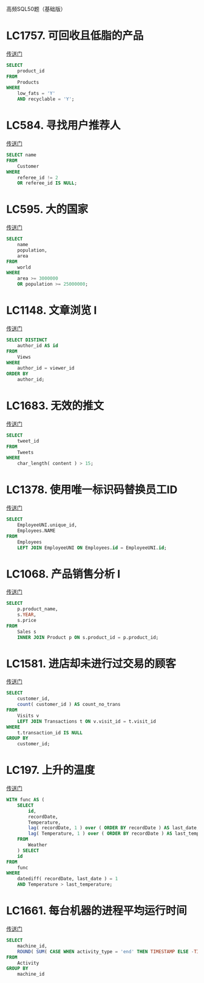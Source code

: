 高频SQL50题（基础版）

# LC1757. 可回收且低脂的产品
[传送门](https://leetcode.cn/problems/recyclable-and-low-fat-products/description/?envType=study-plan-v2&envId=sql-free-50)
```SQL
SELECT
	product_id 
FROM
	Products 
WHERE
	low_fats = 'Y' 
	AND recyclable = 'Y';
```

# LC584. 寻找用户推荐人
[传送门](https://leetcode.cn/problems/find-customer-referee/description/?envType=study-plan-v2&envId=sql-free-50)
```SQL
SELECT name 
FROM
	Customer 
WHERE
	referee_id != 2 
	OR referee_id IS NULL;
```

# LC595. 大的国家
[传送门](https://leetcode.cn/problems/big-countries/description/?envType=study-plan-v2&envId=sql-free-50)
```SQL
SELECT 
	name
	population,
	area 
FROM
	world 
WHERE
	area >= 3000000 
	OR population >= 25000000;
```

# LC1148. 文章浏览 I
[传送门](https://leetcode.cn/problems/article-views-i/description/?envType=study-plan-v2&envId=sql-free-50)
```SQL
SELECT DISTINCT
	author_id AS id 
FROM
	Views 
WHERE
	author_id = viewer_id 
ORDER BY
	author_id;
```

# LC1683. 无效的推文
[传送门](https://leetcode.cn/problems/invalid-tweets/description/?envType=study-plan-v2&envId=sql-free-50)
```SQL
SELECT
	tweet_id 
FROM
	Tweets 
WHERE
	char_length( content ) > 15;
```

# LC1378. 使用唯一标识码替换员工ID
[传送门](https://leetcode.cn/problems/replace-employee-id-with-the-unique-identifier/description/?envType=study-plan-v2&envId=sql-free-50)
```SQL
SELECT
	EmployeeUNI.unique_id,
	Employees.NAME 
FROM
	Employees
	LEFT JOIN EmployeeUNI ON Employees.id = EmployeeUNI.id;
```

# LC1068. 产品销售分析 I
[传送门](https://leetcode.cn/problems/product-sales-analysis-i/description/?envType=study-plan-v2&envId=sql-free-50)
```SQL
SELECT
	p.product_name,
	s.YEAR,
	s.price 
FROM
	Sales s
	INNER JOIN Product p ON s.product_id = p.product_id;
```

# LC1581. 进店却未进行过交易的顾客
[传送门](https://leetcode.cn/problems/customer-who-visited-but-did-not-make-any-transactions/description/?envType=study-plan-v2&envId=sql-free-50)
```SQL
SELECT
	customer_id,
	count( customer_id ) AS count_no_trans 
FROM
	Visits v
	LEFT JOIN Transactions t ON v.visit_id = t.visit_id 
WHERE
	t.transaction_id IS NULL 
GROUP BY
	customer_id;
```

# LC197. 上升的温度
[传送门](https://leetcode.cn/problems/rising-temperature/description/?envType=study-plan-v2&envId=sql-free-50)
```SQL
WITH func AS (
	SELECT
		id,
		recordDate,
		Temperature,
		lag( recordDate, 1 ) over ( ORDER BY recordDate ) AS last_date,
		lag( Temperature, 1 ) over ( ORDER BY recordDate ) AS last_temperature 
	FROM
		Weather 
	) SELECT
	id 
FROM
	func 
WHERE
	datediff( recordDate, last_date ) = 1 
	AND Temperature > last_temperature;
```

# LC1661. 每台机器的进程平均运行时间
[传送门](https://leetcode.cn/problems/average-time-of-process-per-machine/description/?envType=study-plan-v2&envId=sql-free-50)
```SQL
SELECT
	machine_id,
	ROUND( SUM( CASE WHEN activity_type = 'end' THEN TIMESTAMP ELSE -TIMESTAMP END ) / count( DISTINCT process_id ), 3 ) AS processing_time 
FROM
	Activity 
GROUP BY
	machine_id
```
